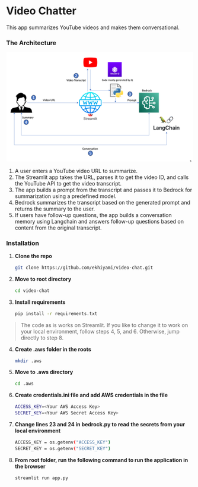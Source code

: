 # Video Chatter

This app summarizes YouTube videos and makes them conversational.

### The Architecture

![Video Chat Architecture](video-chat-arch.png)

1. A user enters a YouTube video URL to summarize.
2. The Streamlit app takes the URL, parses it to get the video ID, and calls the YouTube API to get the video transcript.
3. The app builds a prompt from the transcript and passes it to Bedrock for summarization using a predefined model.
4. Bedrock summarizes the transcript based on the generated prompt and returns the summary to the user.
5. If users have follow-up questions, the app builds a conversation memory using Langchain and answers follow-up questions based on content from the original transcript.

### Installation

1. **Clone the repo**
   ```sh
   git clone https://github.com/ekhiyami/video-chat.git

2. **Move to root directory**
   ```sh
   cd video-chat

3. **Install requirements**
   ```sh
   pip install -r requirements.txt

>The code as is works on Streamlit. If you like to change it to work on your local environment, follow steps 4, 5, and 6. Otherwise, jump directly to step 8.


4. **Create .aws folder in the roots**
   ```sh
   mkdir .aws

5. **Move to .aws directory**  
   ```sh
   cd .aws

6. **Create credentials.ini file and add AWS credentials in the file**
    ```sh
   ACCESS_KEY=<Your AWS Access Key>
   SECRET_KEY=<Your AWS Secret Access Key>

7. **Change lines 23 and 24 in bedrock.py to read the secrets from your local environment**
   ```sh
   ACCESS_KEY = os.getenv("ACCESS_KEY")
   SECRET_KEY = os.getenv("SECRET_KEY")

8. **From root folder, run the following command to run the application in the browser**
   ```sh
   streamlit run app.py
